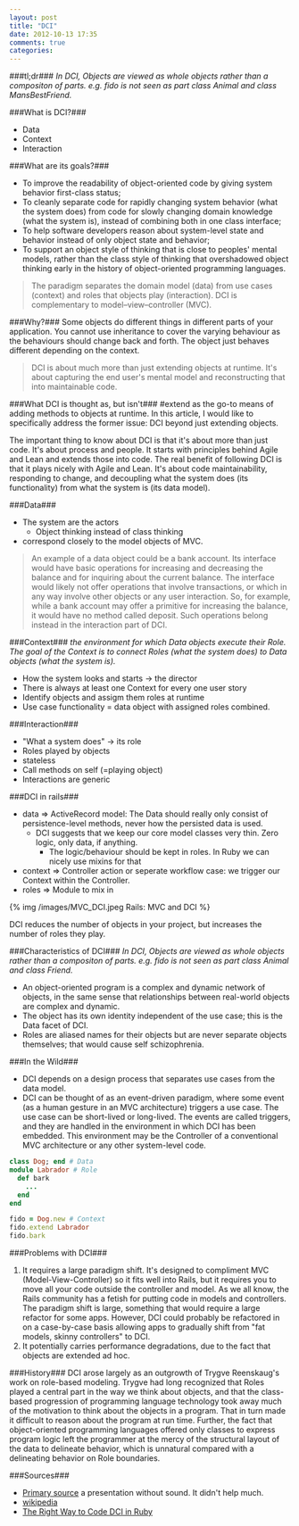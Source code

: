 ```yaml
---
layout: post
title: "DCI"
date: 2012-10-13 17:35
comments: true
categories: 
---
```


###tl;dr###
*In DCI, Objects are viewed as whole objects rather than a compositon of parts. e.g. fido is not seen as part class Animal and class MansBestFriend.*


###What is DCI?###

- Data
- Context
- Interaction

###What are its goals?###

- To improve the readability of object-oriented code by giving system behavior first-class status;
- To cleanly separate code for rapidly changing system behavior (what the system does) from code for slowly changing domain knowledge (what the system is), instead of combining both in one class interface;
- To help software developers reason about system-level state and behavior instead of only object state and behavior;
- To support an object style of thinking that is close to peoples' mental models, rather than the class style of thinking that overshadowed object thinking early in the history of object-oriented programming languages.

>The paradigm separates the domain model (data) from use cases (context) and roles that objects play (interaction). DCI is complementary to model–view–controller (MVC).

###Why?###
Some objects do different things in different parts of your application. You cannot use inheritance to cover the varying behaviour as the behaviours should change back and forth. The object just behaves different depending on the context.
> DCI is about much more than just extending objects at runtime. It's about capturing the end user's mental model and reconstructing that into maintainable code.

###What DCI is thought as, but isn't###
\#extend as the go-to means of adding methods to objects at runtime. In this article, I would like to specifically address the former issue: DCI beyond just extending objects.

The important thing to know about DCI is that it's about more than just code. It's about process and people. It starts with principles behind Agile and Lean and extends those into code. The real benefit of following DCI is that it plays nicely with Agile and Lean. It's about code maintainability, responding to change, and decoupling what the system does (its functionality) from what the system is (its data model).

###Data###

- The system are the actors
	- Object thinking instead of class thinking
- correspond closely to the model objects of MVC.

>An example of a data object could be a bank account. Its interface would have basic operations for increasing and decreasing the balance and for inquiring about the current balance. The interface would likely not offer operations that involve transactions, or which in any way involve other objects or any user interaction. So, for example, while a bank account may offer a primitive for increasing the balance, it would have no method called deposit. Such operations belong instead in the interaction part of DCI.

###Context###
*the environment for which Data objects execute their Role. The goal of the Context is to connect Roles (what the system does) to Data objects (what the system is).*


- How the system looks and starts -> the director
- There is always at least one Context for every one user story
- Identify objects and assigm them roles at runtime
- Use case functionality = data object with assigned roles combined.

###Interaction###

- "What a system does" -> its role
- Roles played by objects
- stateless
- Call methods on self (=playing object)
- Interactions are generic

###DCI in rails###

- data => ActiveRecord model: The Data should really only consist of persistence-level methods, never how the persisted data is used. 
	- DCI suggests that we keep our core model classes very thin. Zero logic, only data, if anything.
		- The logic/behaviour should be kept in roles. In Ruby we can nicely use mixins for that
- context => Controller action or seperate workflow case: we trigger our Context within the Controller.
- roles => Module to mix in

{% img /images/MVC_DCI.jpeg Rails: MVC and DCI %}

DCI reduces the number of objects in your project, but increases the number 
of roles they play.

###Characteristics of DCI###
*In DCI, Objects are viewed as whole objects rather than a compositon of parts. e.g. fido is not seen as part class Animal and class Friend.*

- An object-oriented program is a complex and dynamic network of objects, in the same sense that relationships between real-world objects are complex and dynamic.
- The object has its own identity independent of the use case; this is the Data facet of DCI.
- Roles are aliased names for their objects but are never separate objects themselves; that would cause self schizophrenia. 

###In the Wild###
- DCI depends on a design process that separates use cases from the data model.
- DCI can be thought of as an event-driven paradigm, where some event (as a human gesture in an MVC architecture) triggers a use case. The use case can be short-lived or long-lived. The events are called triggers, and they are handled in the environment in which DCI has been embedded. This environment may be the Controller of a conventional MVC architecture or any other system-level code.

```ruby An oversimiplified example
class Dog; end # Data
module Labrador # Role
  def bark
    ...
  end
end

fido = Dog.new # Context
fido.extend Labrador
fido.bark
```
###Problems with DCI###
1. It requires a large paradigm shift. It's designed to compliment MVC (Model-View-Controller) so it fits well into Rails, but it requires you to move all your code outside the controller and model. As we all know, the Rails community has a fetish for putting code in models and controllers. The paradigm shift is large, something that would require a large refactor for some apps. However, DCI could probably be refactored in on a case-by-case basis allowing apps to gradually shift from "fat models, skinny controllers" to DCI.
2. It potentially carries performance degradations, due to the fact that objects are extended ad hoc.

###History###
DCI arose largely as an outgrowth of Trygve Reenskaug's work on role-based modeling. Trygve had long recognized that Roles played a central part in the way we think about objects, and that the class-based progression of programming language technology took away much of the motivation to think about the objects in a program. That in turn made it difficult to reason about the program at run time. Further, the fact that object-oriented programming languages offered only classes to express program logic left the programmer at the mercy of the structural layout of the data to delineate behavior, which is unnatural compared with a delineating behavior on Role boundaries.

###Sources###
- [Primary source](https://speakerdeck.com/u/mordaroso/p/dci-and-ruby) a presentation without sound. It didn't help much.
- [wikipedia](http://en.wikipedia.org/wiki/Data,_Context,_and_Interaction)
- [The Right Way to Code DCI in Ruby](http://mikepackdev.com/blog_posts/24-the-right-way-to-code-dci-in-ruby)